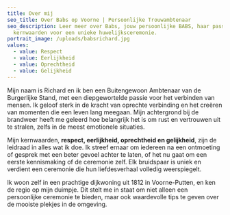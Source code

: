 ```yaml
---
title: Over mij
seo_title: Over Babs op Voorne | Persoonlijke Trouwambtenaar
seo_description: Leer meer over Babs, jouw persoonlijke BABS, haar passie en
  kernwaarden voor een unieke huwelijksceremonie.
portrait_image: /uploads/babsrichard.jpg
values:
  - value: Respect
  - value: Eerlijkheid
  - value: Oprechtheid
  - value: Gelijkheid
---
```

Mijn naam is Richard en ik ben een Buitengewoon Ambtenaar van de Burgerlijke Stand, met een diepgewortelde passie voor het verbinden van mensen. Ik geloof sterk in de kracht van oprechte verbinding en het creëren van momenten die een leven lang meegaan. Mijn achtergrond bij de brandweer heeft me geleerd hoe belangrijk het is om rust en vertrouwen uit te stralen, zelfs in de meest emotionele situaties.

Mijn kernwaarden, **respect, eerlijkheid, oprechtheid en gelijkheid**, zijn de leidraad in alles wat ik doe. Ik streef ernaar om iedereen na een ontmoeting of gesprek met een beter gevoel achter te laten, of het nu gaat om een eerste kennismaking of de ceremonie zelf. Elk bruidspaar is uniek en verdient een ceremonie die hun liefdesverhaal volledig weerspiegelt.

Ik woon zelf in een prachtige dijkwoning uit 1812 in Voorne-Putten, en ken de regio op mijn duimpje. Dit stelt me in staat om niet alleen een persoonlijke ceremonie te bieden, maar ook waardevolle tips te geven over de mooiste plekjes in de omgeving.
